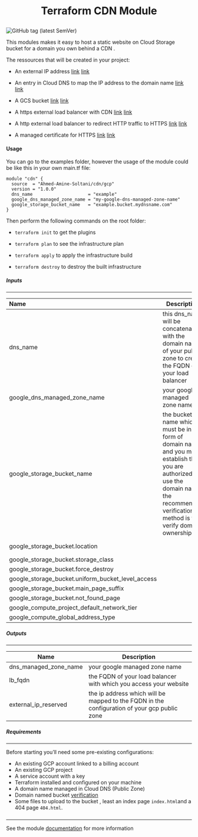 

# <p align="center"> Terraform CDN Module </p> 



<img alt="GitHub tag (latest SemVer)" src="https://img.shields.io/github/v/tag/Ahmed-Amine-Soltani/terraform-gcp-cdn">





This modules makes it easy to host a static website on Cloud Storage bucket for a domain you own behind a CDN .



The ressources that will be created in your project:

- An external IP address  [link](https://registry.terraform.io/providers/hashicorp/google/latest/docs/resources/compute_global_address) [link](https://cloud.google.com/compute/docs/ip-addresses/reserve-static-external-ip-address#reserve_new_static)

- An entry in Cloud DNS to map the IP address to the domain name [link](https://registry.terraform.io/providers/hashicorp/google/latest/docs/resources/dns_record_set) [link](https://cloud.google.com/dns/docs/tutorials/create-domain-tutorial#set-up-domain)
- A GCS bucket [link](https://registry.terraform.io/providers/hashicorp/google/latest/docs/resources/storage_bucket) [link](https://cloud.google.com/storage/docs/hosting-static-website)
- A https external load balancer with CDN  [link](https://registry.terraform.io/providers/hashicorp/google/latest/docs/resources/compute_global_forwarding_rule) [link](https://cloud.google.com/load-balancing/docs/https) 
- A http external load balancer to redirect HTTP traffic to HTTPS [link]()  [link](https://cloud.google.com/cdn/docs/setting-up-http-https-redirect#partial-http-lb)
- A managed certificate for HTTPS [link](https://registry.terraform.io/providers/hashicorp/google/latest/docs/resources/compute_managed_ssl_certificate) [link](https://cloud.google.com/load-balancing/docs/ssl-certificates/google-managed-certs)





#### Usage

You can go to the examples folder, however the usage of the module could be like this in your own main.tf file:

```hcl
module "cdn" {
  source  = "Ahmed-Amine-Soltani/cdn/gcp"
  version = "1.0.0"
  dns_name                     = "example"
  google_dns_managed_zone_name = "my-google-dns-managed-zone-name"
  google_storage_bucket_name   = "example.bucket.mydnsname.com"
}
```



Then perform the following commands on the root folder:

- `terraform init` to get the plugins

- `terraform plan` to see the infrastructure plan

- `terraform apply` to apply the infrastructure build

- `terraform destroy` to destroy the built infrastructure

  

##### Inputs

------

| Name                                              | Description                                                  | Type     | Default                | Required |
| :------------------------------------------------ | ------------------------------------------------------------ | -------- | ---------------------- | -------- |
| dns_name                                          | this dns_name  will be concatenated with the domain name of your public zone to create the FQDN of your load balancer | `string` | ""                     | yes      |
| google_dns_managed_zone_name                      | your google managed zone name                                | `string` | ""                     | yes      |
| google_storage_bucket_name                        | the bucket name which must be in the form of domain name and you must establish that you are authorized to use the domain name. the recommended verification method is to verify domain ownership. | `string` | ""                     | yes      |
| google_storage_bucket.location                    |                                                              | `string` | "australia-southeast1" | no       |
| google_storage_bucket.storage_class               |                                                              | `string` | TANDARD"               | no       |
| google_storage_bucket.force_destroy               |                                                              | `bool`   | true                   | no       |
| google_storage_bucket.uniform_bucket_level_access |                                                              | `bool`   | false                  | no       |
| google_storage_bucket.main_page_suffix            |                                                              | `string` | "index.html            | no       |
| google_storage_bucket.not_found_page              |                                                              | `string` | "404.html"             | no       |
| google_compute_project_default_network_tier       |                                                              | `string` | "PREMIUM"              | no       |
| google_compute_global_address_type                |                                                              | `string` | "EXTERNAL"             | no       |

##### Outputs

------

| Name                  | Description                                                  |
| --------------------- | ------------------------------------------------------------ |
| dns_managed_zone_name | your google managed zone name                                |
| lb_fqdn               | the FQDN of your load balancer with which you access your website |
| external_ip_reserved  | the ip address which will be mapped to the FQDN in the configuration of your gcp public zone |



##### Requirements

------

Before starting you’ll need some pre-existing configurations:

- An existing GCP account linked to a billing account
- An existing GCP project
- A service account with a key
- Terraform installed and configured on your machine
- A domain name managed in Cloud DNS (Public Zone)
- Domain named bucket [verification](https://cloud.google.com/storage/docs/domain-name-verification)
- Some files to upload to the bucket , least an index page `index.html`and a 404 page `404.html`.



##### 

------

See the module [documentation](https://github.com/Ahmed-Amine-Soltani/terraform-gcp-cdn/blob/master/more-detail.md) for more information